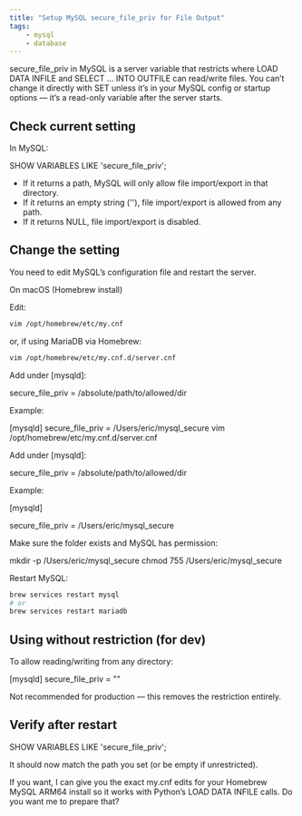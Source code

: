 ```yaml
---
title: "Setup MySQL secure_file_priv for File Output"
tags: 
    - mysql
    - database
---
```


secure_file_priv in MySQL is a server variable that restricts where LOAD DATA INFILE and SELECT ... INTO OUTFILE can read/write files.
You can’t change it directly with SET unless it’s in your MySQL config or startup options — it’s a read-only variable after the server starts.

## Check current setting

In MySQL:

SHOW VARIABLES LIKE 'secure_file_priv';

- If it returns a path, MySQL will only allow file import/export in that directory.
- If it returns an empty string (''), file import/export is allowed from any path.
- If it returns NULL, file import/export is disabled.

## Change the setting

You need to edit MySQL’s configuration file and restart the server.

On macOS (Homebrew install)

Edit:

```bash
vim /opt/homebrew/etc/my.cnf
```

or, if using MariaDB via Homebrew:

```bash
vim /opt/homebrew/etc/my.cnf.d/server.cnf
```

Add under [mysqld]:

secure_file_priv = /absolute/path/to/allowed/dir

Example:

[mysqld]
secure_file_priv = /Users/eric/mysql_secure
vim /opt/homebrew/etc/my.cnf.d/server.cnf

Add under [mysqld]:

secure_file_priv = /absolute/path/to/allowed/dir

Example:

[mysqld]

secure_file_priv = /Users/eric/mysql_secure

Make sure the folder exists and MySQL has permission:

mkdir -p /Users/eric/mysql_secure
chmod 755 /Users/eric/mysql_secure

Restart MySQL:

```bash
brew services restart mysql
# or
brew services restart mariadb
```

## Using without restriction (for dev)

To allow reading/writing from any directory:

[mysqld]
secure_file_priv = ""

Not recommended for production — this removes the restriction entirely.

## Verify after restart

SHOW VARIABLES LIKE 'secure_file_priv';

It should now match the path you set (or be empty if unrestricted).

If you want, I can give you the exact my.cnf edits for your Homebrew MySQL ARM64 install so it works with Python’s LOAD DATA INFILE calls.
Do you want me to prepare that?
